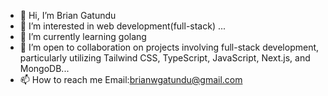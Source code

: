 - 👋 Hi, I’m Brian Gatundu
- 👀 I’m interested in web development(full-stack) ...
- 🌱 I’m currently learning golang 
- 💞️  I’m open to collaboration on projects involving full-stack development, particularly utilizing Tailwind CSS, TypeScript, JavaScript, Next.js, and MongoDB...
- 📫 How to reach me  Email:brianwgatundu@gmail.com
  

<!---
brian070069/brian070069 is a ✨ special ✨ repository because its `README.md` (README.md) appears on your GitHub profile.
You can click the Preview link to take a look at your changes.
--->
